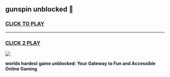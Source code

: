 
## gunspin unblocked 👋
<h3>
<a href="https://premium.freeplayer.one?title=gunspin_unblocked&ref=13F">CLICK TO PLAY</a></h3>
<hr>

<h3>
<a href="https://premium.freeplayer.one?title=gunspin_unblocked&ref=13F">CLICK 2 PLAY</a>
  
</h3>

<a href="https://premium.freeplayer.one?title=gunspin_unblocked&ref=12F/"><img src="https://clearcache.store/games.png"></a>


**worlds hardest game unblocked: Your Gateway to Fun and Accessible Online Gaming**
